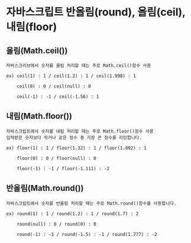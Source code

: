 # 자바스크립트 반올림(round), 올림(ceil), 내림(floor)

## 올림(Math.ceil())

    자바스크리브에서 숫자를 올림 처리할 때는 주로 Math.ceil()함수 사용

    ex) ceil(1) : 1 / ceil(1.2) : 1 / ceil(1.998) : 1

        ceil(0) : 0 / ceil(null) : 0

        ceil(-1) : -1 / ceil(-1.56) : 1

## 내림(Math.floor())

    자바스크립트에서 숫자를 내림 처리할 때는 주로 Math.floor()함수 사용
    입력받은 숫자보다 작거나 같은 정수 중 가장 큰 정수를 리턴합니다.

    ex) floor(1) : 1 / floor(1.32) : 1 / floor(1.892) : 1

        floor(0) : 0 / floor(null) : 0

        floor(-1) : -1 / floor(-1.111) : -2

## 반올림(Math.round())

    자바스크립트에서 숫자를 반올림 처리할 때는 주로 Math.round()함수를 사용합니다.

    ex) round(1) : 1 / round(1.2) : 1 / round(1.7) : 2

        round(null) : 0 / round(0) : 0

        round(-1) : -1 / round(-1.5) : -1 / round(1.777) : -2
